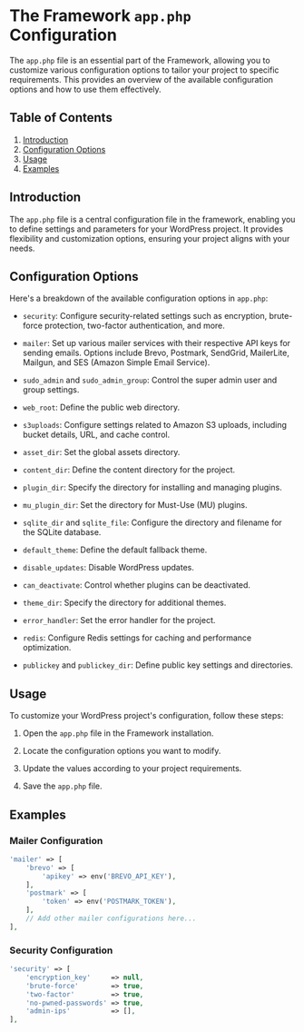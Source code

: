 # The Framework `app.php` Configuration

The `app.php` file is an essential part of the Framework, allowing you to customize various configuration options to tailor your project to specific requirements. This provides an overview of the available configuration options and how to use them effectively.

## Table of Contents

1. [Introduction](#introduction)
2. [Configuration Options](#configuration-options)
3. [Usage](#usage)
4. [Examples](#examples)

## Introduction

The `app.php` file is a central configuration file in the framework, enabling you to define settings and parameters for your WordPress project. It provides flexibility and customization options, ensuring your project aligns with your needs.

## Configuration Options

Here's a breakdown of the available configuration options in `app.php`:

- `security`: Configure security-related settings such as encryption, brute-force protection, two-factor authentication, and more.

- `mailer`: Set up various mailer services with their respective API keys for sending emails. Options include Brevo, Postmark, SendGrid, MailerLite, Mailgun, and SES (Amazon Simple Email Service).

- `sudo_admin` and `sudo_admin_group`: Control the super admin user and group settings.

- `web_root`: Define the public web directory.

- `s3uploads`: Configure settings related to Amazon S3 uploads, including bucket details, URL, and cache control.

- `asset_dir`: Set the global assets directory.

- `content_dir`: Define the content directory for the project.

- `plugin_dir`: Specify the directory for installing and managing plugins.

- `mu_plugin_dir`: Set the directory for Must-Use (MU) plugins.

- `sqlite_dir` and `sqlite_file`: Configure the directory and filename for the SQLite database.

- `default_theme`: Define the default fallback theme.

- `disable_updates`: Disable WordPress updates.

- `can_deactivate`: Control whether plugins can be deactivated.

- `theme_dir`: Specify the directory for additional themes.

- `error_handler`: Set the error handler for the project.

- `redis`: Configure Redis settings for caching and performance optimization.

- `publickey` and `publickey_dir`: Define public key settings and directories.

## Usage

To customize your WordPress project's configuration, follow these steps:

1. Open the `app.php` file in the Framework installation.

2. Locate the configuration options you want to modify.

3. Update the values according to your project requirements.

4. Save the `app.php` file.

## Examples

### Mailer Configuration

```php
'mailer' => [
    'brevo' => [
        'apikey' => env('BREVO_API_KEY'),
    ],
    'postmark' => [
        'token' => env('POSTMARK_TOKEN'),
    ],
    // Add other mailer configurations here...
],
```

### Security Configuration

```php
'security' => [
    'encryption_key'     => null,
    'brute-force'        => true,
    'two-factor'         => true,
    'no-pwned-passwords' => true,
    'admin-ips'          => [],
],
```

